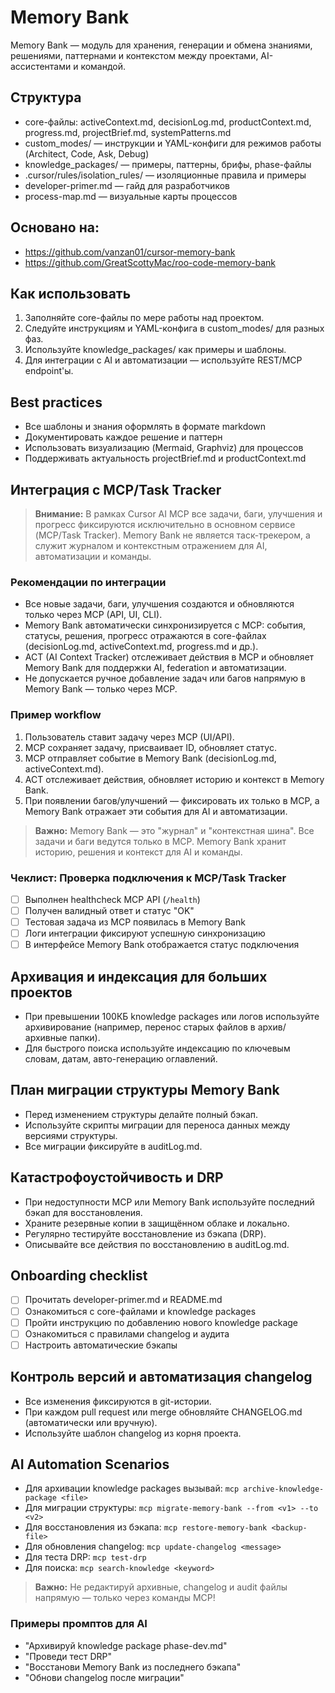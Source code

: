 # Memory Bank

Memory Bank — модуль для хранения, генерации и обмена знаниями, решениями, паттернами и контекстом между проектами, AI-ассистентами и командой.

## Структура
- core-файлы: activeContext.md, decisionLog.md, productContext.md, progress.md, projectBrief.md, systemPatterns.md
- custom_modes/ — инструкции и YAML-конфиги для режимов работы (Architect, Code, Ask, Debug)
- knowledge_packages/ — примеры, паттерны, брифы, phase-файлы
- .cursor/rules/isolation_rules/ — изоляционные правила и примеры
- developer-primer.md — гайд для разработчиков
- process-map.md — визуальные карты процессов

## Основано на:
- https://github.com/vanzan01/cursor-memory-bank
- https://github.com/GreatScottyMac/roo-code-memory-bank

## Как использовать
1. Заполняйте core-файлы по мере работы над проектом.
2. Следуйте инструкциям и YAML-конфига в custom_modes/ для разных фаз.
3. Используйте knowledge_packages/ как примеры и шаблоны.
4. Для интеграции с AI и автоматизации — используйте REST/MCP endpoint'ы.

## Best practices
- Все шаблоны и знания оформлять в формате markdown
- Документировать каждое решение и паттерн
- Использовать визуализацию (Mermaid, Graphviz) для процессов
- Поддерживать актуальность projectBrief.md и productContext.md 

## Интеграция с MCP/Task Tracker

> **Внимание:** В рамках Cursor AI MCP все задачи, баги, улучшения и прогресс фиксируются исключительно в основном сервисе (MCP/Task Tracker). Memory Bank не является таск-трекером, а служит журналом и контекстным отражением для AI, автоматизации и команды.

### Рекомендации по интеграции
- Все новые задачи, баги, улучшения создаются и обновляются только через MCP (API, UI, CLI).
- Memory Bank автоматически синхронизируется с MCP: события, статусы, решения, прогресс отражаются в core-файлах (decisionLog.md, activeContext.md, progress.md и др.).
- ACT (AI Context Tracker) отслеживает действия в MCP и обновляет Memory Bank для поддержки AI, federation и автоматизации.
- Не допускается ручное добавление задач или багов напрямую в Memory Bank — только через MCP.

### Пример workflow
1. Пользователь ставит задачу через MCP (UI/API).
2. MCP сохраняет задачу, присваивает ID, обновляет статус.
3. MCP отправляет событие в Memory Bank (decisionLog.md, activeContext.md).
4. ACT отслеживает действия, обновляет историю и контекст в Memory Bank.
5. При появлении багов/улучшений — фиксировать их только в MCP, а Memory Bank отражает эти события для AI и автоматизации.

> **Важно:** Memory Bank — это "журнал" и "контекстная шина". Все задачи и баги ведутся только в MCP. Memory Bank хранит историю, решения и контекст для AI и команды.

### Чеклист: Проверка подключения к MCP/Task Tracker

- [ ] Выполнен healthcheck MCP API (`/health`)
- [ ] Получен валидный ответ и статус "OK"
- [ ] Тестовая задача из MCP появилась в Memory Bank
- [ ] Логи интеграции фиксируют успешную синхронизацию
- [ ] В интерфейсе Memory Bank отображается статус подключения 

## Архивация и индексация для больших проектов
- При превышении 100КБ knowledge packages или логов используйте архивирование (например, перенос старых файлов в архив/архивные папки).
- Для быстрого поиска используйте индексацию по ключевым словам, датам, авто-генерацию оглавлений.

## План миграции структуры Memory Bank
- Перед изменением структуры делайте полный бэкап.
- Используйте скрипты миграции для переноса данных между версиями структуры.
- Все миграции фиксируйте в auditLog.md.

## Катастрофоустойчивость и DRP
- При недоступности MCP или Memory Bank используйте последний бэкап для восстановления.
- Храните резервные копии в защищённом облаке и локально.
- Регулярно тестируйте восстановление из бэкапа (DRP).
- Описывайте все действия по восстановлению в auditLog.md.

## Onboarding checklist
- [ ] Прочитать developer-primer.md и README.md
- [ ] Ознакомиться с core-файлами и knowledge packages
- [ ] Пройти инструкцию по добавлению нового knowledge package
- [ ] Ознакомиться с правилами changelog и аудита
- [ ] Настроить автоматические бэкапы

## Контроль версий и автоматизация changelog
- Все изменения фиксируются в git-истории.
- При каждом pull request или merge обновляйте CHANGELOG.md (автоматически или вручную).
- Используйте шаблон changelog из корня проекта.

## AI Automation Scenarios

- Для архивации knowledge packages вызывай:
  `mcp archive-knowledge-package <file>`
- Для миграции структуры:
  `mcp migrate-memory-bank --from <v1> --to <v2>`
- Для восстановления из бэкапа:
  `mcp restore-memory-bank <backup-file>`
- Для обновления changelog:
  `mcp update-changelog <message>`
- Для теста DRP:
  `mcp test-drp`
- Для поиска:
  `mcp search-knowledge <keyword>`

> **Важно:** Не редактируй архивные, changelog и audit файлы напрямую — только через команды MCP!

### Примеры промптов для AI
- "Архивируй knowledge package phase-dev.md"
- "Проведи тест DRP"
- "Восстанови Memory Bank из последнего бэкапа"
- "Обнови changelog после миграции" 